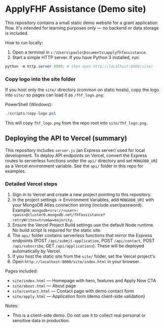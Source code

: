 # ApplyFHF Assistance (Demo site)

This repository contains a small static demo website for a grant application flow. It's intended for learning purposes only — no backend or data storage is included.

How to run locally:

1. Open a terminal in `c:\Users\paulo\Documents\applyfhfassistance`.
2. Start a simple HTTP server. If you have Python 3 installed, run:

```powershell
python -m http.server 8000; # then open http://localhost:8000/site/
```

### Copy logo into the site folder

If you host only the `site/` directory (common on static hosts), copy the logo into `site/` so pages can load it as `/fhf_logo.png`:

PowerShell (Windows):

```powershell
./scripts/copy-logo.ps1
```

This will copy `fhf_logo.png` from the repo root into `site/fhf_logo.png`.

## Deploying the API to Vercel (summary)

This repository includes `server.js` (an Express server) used for local development. To deploy API endpoints on Vercel, convert the Express routes to serverless functions under the `api/` directory and set `MONGODB_URI` as a Vercel environment variable. See the `api/` folder in this repo for examples.

### Detailed Vercel steps

1. Sign in to Vercel and create a new project pointing to this repository.
2. In the project settings -> Environment Variables, add `MONGODB_URI` with your MongoDB Atlas connection string (include user/password). Example: `mongodb+srv://<user>:<pass>@cluster0.mongodb.net/fhfassistance?retryWrites=true&w=majority`.
3. Ensure the Vercel Project Build settings use the default Node runtime. No build script is required for the static site.
4. The `api/` folder contains serverless functions that mirror the Express endpoints (POST `/api/submit-application`, POST `/api/contact`, POST `/api/subscribe`, GET `/api/applications`). These will be deployed automatically by Vercel.
5. If you host the static site from the `site/` folder, set the Vercel project's
3. Open `http://localhost:8000/site/index.html` in your browser.

Pages included:
- `site/index.html` — Homepage with hero, features and Apply Now CTA
- `site/about.html` — About page
- `site/contact.html` — Contact page with demo contact form
- `site/apply.html` — Application form (demo client-side validation)

Notes:
- This is a client-side demo. Do not use it to collect real personal or sensitive data in production.
